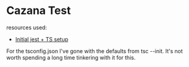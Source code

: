 # Cazana Test

resources used:

- [Initial jest + TS setup](https://medium.com/swlh/jest-with-typescript-446ea996cc68)


For the tsconfig.json I've gone with the defaults from tsc --init. It's not worth spending a long time tinkering with it for this.